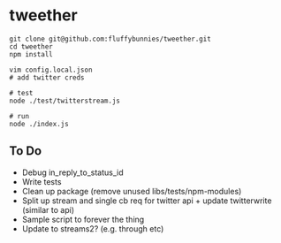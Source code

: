 # tweether


```
git clone git@github.com:fluffybunnies/tweether.git
cd tweether
npm install

vim config.local.json
# add twitter creds

# test
node ./test/twitterstream.js

# run
node ./index.js
```


## To Do
- Debug in_reply_to_status_id
- Write tests
- Clean up package (remove unused libs/tests/npm-modules)
- Split up stream and single cb req for twitter api + update twitterwrite (similar to api)
- Sample script to forever the thing
- Update to streams2? (e.g. through etc)
